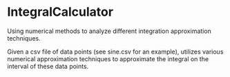 # IntegralCalculator
Using numerical methods to analyze different integration approximation techniques.

Given a csv file of data points (see sine.csv for an example), utilizes various numerical
approximation techniques to approximate the integral on the interval of these data points.
